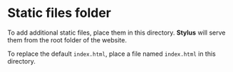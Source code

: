 # Static files folder

To add additional static files, place them in this directory. **Stylus** will
serve them from the root folder of the website.

To replace the default `index.html`, place a file named `index.html` in this
directory.
